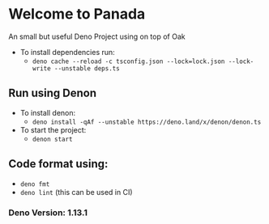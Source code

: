 # Welcome to Panada

An small but useful Deno Project using on top of Oak

- To install dependencies run:
  - `deno cache --reload -c tsconfig.json --lock=lock.json --lock-write --unstable deps.ts`

## Run using Denon

- To install denon:
  - `deno install -qAf --unstable https://deno.land/x/denon/denon.ts`
- To start the project:
  - `denon start`

## Code format using:
- `deno fmt`
- `deno lint` (this can be used in CI)

### Deno Version: 1.13.1
